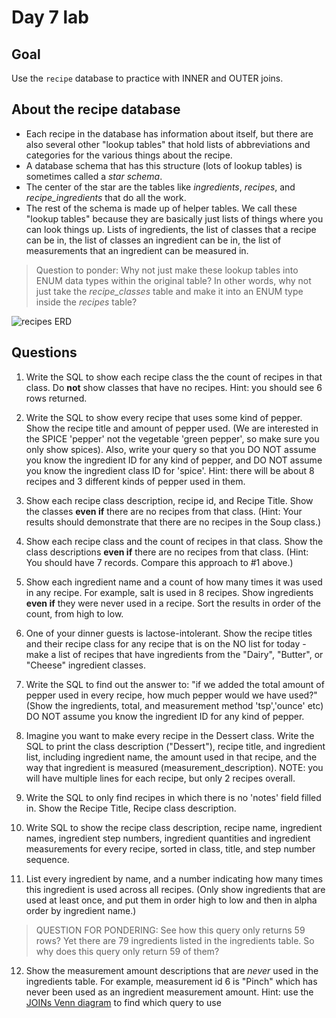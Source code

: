 # Day 7 lab
## Goal
Use the `recipe` database to practice with INNER and OUTER joins.
## About the recipe database
* Each recipe in the database has information about itself, but there are also several other "lookup tables" that hold lists of abbreviations and categories for the various things about the recipe.
* A database schema that has this structure (lots of lookup tables) is sometimes called a *star schema*.
* The center of the star are the tables like *ingredients*, *recipes*, and *recipe_ingredients* that do all the work.
* The rest of the schema is made up of helper tables. We call these "lookup tables" because they are basically just lists of things where you can look things up. Lists of ingredients, the list of classes that a recipe can be in, the list of classes an ingredient can be in, the list of measurements that an ingredient can be measured in.
> Question to ponder: Why not just make these lookup tables into ENUM data types within the original table? In other words, why not just take the *recipe_classes* table and make it into an ENUM type inside the *recipes* table?

![recipes ERD](https://github.com/megansquire/CSC301Fall2018/blob/master/images/day7lab.1.png)

## Questions
1. Write the SQL to show each recipe class the the count of recipes in that class. Do **not** show classes that have no recipes. Hint: you should see 6 rows returned.

2. Write the SQL to show every recipe that uses some kind of pepper. Show the recipe title and amount of pepper used. (We are interested in the SPICE 'pepper' not the vegetable 'green pepper', so make sure you only show spices). Also, write your query so that you DO NOT assume you know the ingredient ID for any kind of pepper, and DO NOT assume you know the ingredient class ID for 'spice'. Hint: there will be about 8 recipes and 3 different kinds of pepper used in them.

3. Show each recipe class description, recipe id, and Recipe Title. Show the classes **even if** there are no recipes from that class. (Hint: Your results should demonstrate that there are no recipes in the Soup class.)

4. Show each recipe class and the count of recipes in that class. Show the class descriptions **even if** there are no recipes from that class. (Hint: You should have 7 records. Compare this approach to #1 above.)

5. Show each ingredient name and a count of how many times it was used in any recipe. For example, salt is used in 8 recipes. Show ingredients **even if** they were never used in a recipe. Sort the results in order of the count, from high to low.

6. One of your dinner guests is lactose-intolerant. Show the recipe titles and their recipe class for any recipe that is on the NO list for today  - make a list of recipes that have ingredients from the "Dairy", "Butter", or "Cheese" ingredient classes.

7. Write the SQL to find out the answer to: "if we added the total amount of pepper used in every recipe, how much pepper would we have used?" (Show the ingredients, total, and measurement method 'tsp','ounce' etc) DO NOT assume you know the ingredient ID for any kind of pepper.

8. Imagine you want to make every recipe in the Dessert class. Write the SQL to print the class description ("Dessert"), recipe title, and ingredient list, including ingredient name, the amount used in that recipe, and the way that ingredient is measured (measurement\_description). NOTE: you will have multiple lines for each recipe, but only 2 recipes overall.

9. Write the SQL to only find recipes in which there is no 'notes' field filled in. Show the Recipe Title, Recipe class description.

10. Write SQL to show the recipe class description, recipe name, ingredient names, ingredient step numbers, ingredient quantities and ingredient measurements for every recipe, sorted in class, title, and step number sequence.

11. List every ingredient by name, and a number indicating how many times this ingredient is used across all recipes. (Only show ingredients that are used at least once, and put them in order high to low and then in alpha order by ingredient name.)

> QUESTION FOR PONDERING: See how this query only returns 59 rows? Yet there are 79 ingredients listed in the ingredients table. So why does this query only return 59 of them? 

12. Show the measurement amount descriptions that are *never* used in the ingredients table. For example, measurement id 6 is "Pinch" which has never been used as an ingredient measurement amount. Hint: use the [JOINs Venn diagram](https://github.com/megansquire/CSC301Fall2018/blob/master/Unit4/Unit4.1Notes.md) to find which query to use
